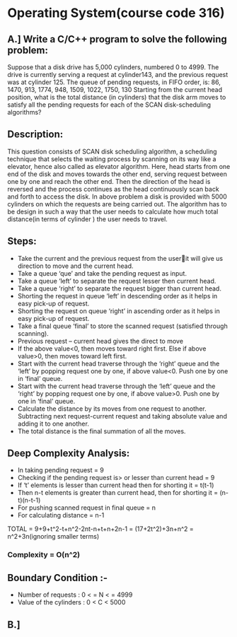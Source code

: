 # Operating System(course code 316)

## A.] Write a C/C++ program to solve the following problem:
Suppose that a disk drive has 5,000 cylinders, numbered 0 to 4999. The drive is currently serving a request at 
cylinder143, and the previous request was at cylinder 125. The queue of pending requests, in FIFO 
order, is: 
86, 1470, 913, 1774, 948, 1509, 1022, 1750, 130 
Starting from the current head position, what is the total distance (in cylinders) that the disk arm moves to 
satisfy all the pending requests for each of the SCAN disk-scheduling algorithms?
## Description:
This question consists of SCAN disk scheduling algorithm, a scheduling technique that selects the waiting 
process by scanning on its way like a elevator, hence also called as elevator algorithm. Here, head starts from 
one end of the disk and moves towards the other end, serving request between one by one and reach the other 
end. Then the direction of the head is reversed and the process continues as the head continuously scan back 
and forth to access the disk. In above problem a disk is provided with 5000 cylinders on which the requests are 
being carried out. The algorithm has to be design in such a way that the user needs to calculate how much 
total distance(in terms of cylinder ) the user needs to travel.
## Steps:
- Take the current and the previous request from the userit will give us direction to move and the 
current head.
- Take a queue ‘que’ and take the pending request as input.
- Take a queue ‘left’ to separate the request lesser then current head.
- Take a queue ‘right’ to separate the request bigger than current head.
- Shorting the request in queue ‘left’ in descending order as it helps in easy pick-up of request.
- Shorting the request on queue ‘right’ in ascending order as it helps in easy pick-up of request.
- Take a final queue ‘final’ to store the scanned request (satisfied through scanning).
- Previous request – current head gives the direct to move
- If the above value<0, then moves toward right first. Else if above value>0, then moves toward left first.
- Start with the current head traverse through the ‘right’ queue and the ‘left’ by popping request one 
by one, if above value<0. Push one by one in ‘final’ queue.
- Start with the current head traverse through the ‘left’ queue and the ‘right’ by popping request one 
by one, if above value>0. Push one by one in ‘final’ queue.
- Calculate the distance by its moves from one request to another. Subtracting next request-current 
request and taking absolute value and adding it to one another.
- The total distance is the final summation of all the moves.

## Deep Complexity Analysis: 
- In taking pending request = 9
- Checking if the pending request is> or lesser than current head = 9
- If ‘t’ elements is lesser than current head then for shorting it = t(t-1)
- Then n-t elements is greater than current head, then for shorting it = (n-t)(n-t-1)
- For pushing scanned request in final queue = n
- For calculating distance = n-1

TOTAL = 9+9+t^2-t+n^2-2nt-n+t+n+2n-1 = (17+2t^2)+3n+n^2 = n^2+3n(ignoring smaller terms)
### Complexity = O(n^2)

## Boundary Condition :-
- Number of requests : 0 < = N < = 4999
- Value of the cylinders : 0 < C < 5000

## B.] 

